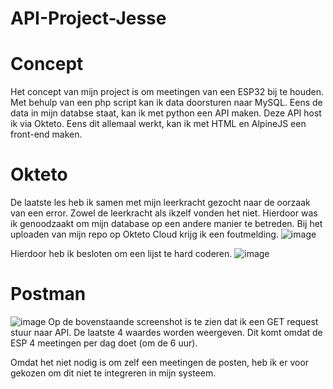 # API-Project-Jesse

# Concept
Het concept van mijn project is om meetingen van een ESP32 bij te houden. Met behulp van een php script kan ik data doorsturen naar MySQL.
Eens de data in mijn databse staat, kan ik met python een API maken. Deze API host ik via Okteto. Eens dit allemaal werkt, kan ik met HTML en AlpineJS een front-end maken.

# Okteto
De laatste les heb ik samen met mijn leerkracht gezocht naar de oorzaak van een error. Zowel de leerkracht als ikzelf vonden het niet. Hierdoor was ik genoodzaakt om mijn database op een andere manier te betreden. Bij het uploaden van mijn repo op Okteto Cloud krijg ik een foutmelding. 
![image](https://user-images.githubusercontent.com/81410142/202868255-19a29c9d-0929-4be3-ac50-0ae31fc88979.png)

Hierdoor heb ik besloten om een lijst te hard coderen.
![image](https://user-images.githubusercontent.com/81410142/202900307-34d81759-b836-48dc-aad1-b85b1fae2de2.png)

# Postman

![image](https://user-images.githubusercontent.com/81410142/202900354-1033dc4f-d1ce-4dca-b6e2-762d3f172069.png)
Op de bovenstaande screenshot is te zien dat ik een GET request stuur naar API. De laatste 4 waardes worden weergeven. Dit komt omdat de ESP 4 meetingen per dag doet (om de 6 uur). 

Omdat het niet nodig is om zelf een meetingen de posten, heb ik er voor gekozen om dit niet te integreren in mijn systeem.


